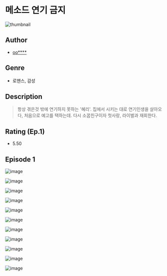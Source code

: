 # 메소드 연기 금지
![thumbnail](https://image-comic.pstatic.net/user_contents_data/challenge_comic/2023/05/23/366932/upload_4062917794442916706_480x623.jpeg)

## Author
- [oo****](https://comic.naver.com/artistTitle?id=366932)

## Genre
- 로맨스, 감성

## Description
> 항상 겪은것 밖에 연기하지 못하는 '혜리'. 집에서 시키는 대로 연기인생을 살아오다, 처음으로 예고를 택하는데. 다시 소꿉친구이자 첫사랑, 라이벌과 재회한다.


## Rating (Ep.1)
- 5.50

## Episode 1
![image](https://image-comic.pstatic.net/user_contents_data/challenge_comic/2023/05/23/366932/upload_3774356654384113251.jpeg)

![image](https://image-comic.pstatic.net/user_contents_data/challenge_comic/2023/05/23/366932/upload_4121416203332760625.jpeg)

![image](https://image-comic.pstatic.net/user_contents_data/challenge_comic/2023/05/23/366932/upload_3834646184043295078.jpeg)

![image](https://image-comic.pstatic.net/user_contents_data/challenge_comic/2023/05/23/366932/upload_7004048726645040181.jpeg)

![image](https://image-comic.pstatic.net/user_contents_data/challenge_comic/2023/05/23/366932/upload_3847588535349884728.jpeg)

![image](https://image-comic.pstatic.net/user_contents_data/challenge_comic/2023/05/23/366932/upload_7075499391089586993.jpeg)

![image](https://image-comic.pstatic.net/user_contents_data/challenge_comic/2023/05/23/366932/upload_7364005937896699448.jpeg)

![image](https://image-comic.pstatic.net/user_contents_data/challenge_comic/2023/05/23/366932/upload_3834027151128146736.jpeg)

![image](https://image-comic.pstatic.net/user_contents_data/challenge_comic/2023/05/23/366932/upload_3907210463949435696.jpeg)

![image](https://image-comic.pstatic.net/user_contents_data/challenge_comic/2023/05/23/366932/upload_3905800872812176481.jpeg)

![image](https://image-comic.pstatic.net/user_contents_data/challenge_comic/2023/05/23/366932/upload_7003441797048328806.jpeg)
